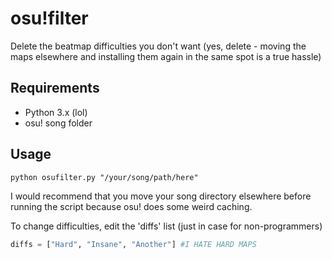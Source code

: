 osu!filter
==========
Delete the beatmap difficulties you don't want (yes, delete - moving the maps elsewhere and installing them again in the same spot is a true hassle)

Requirements
------------
- Python 3.x (lol)
- osu! song folder

Usage
-----
`python osufilter.py "/your/song/path/here"`

I would recommend that you move your song directory elsewhere before running the script because osu! does some weird caching.

To change difficulties, edit the 'diffs' list (just in case for non-programmers)
```python
diffs = ["Hard", "Insane", "Another"] #I HATE HARD MAPS
```
